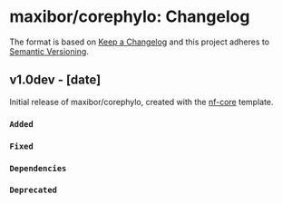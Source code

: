 # maxibor/corephylo: Changelog

The format is based on [Keep a Changelog](https://keepachangelog.com/en/1.0.0/)
and this project adheres to [Semantic Versioning](https://semver.org/spec/v2.0.0.html).

## v1.0dev - [date]

Initial release of maxibor/corephylo, created with the [nf-core](https://nf-co.re/) template.

### `Added`

### `Fixed`

### `Dependencies`

### `Deprecated`
